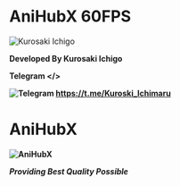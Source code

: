 # <b> AniHubX 60FPS </b>


![Kurosaki Ichigo](https://media.giphy.com/media/tDjFumobCMUj6/giphy.gif?cid=ecf05e47sta3cbqw9qxf2gtgsnsiijwoev9h8qiek90g3m3t&rid=giphy.gif&ct=g)

**Developed By Kurosaki Ichigo**

<b> Telegram </>
  
 
![Telegram](https://telegra.ph/file/17f80dd5c1afe5b7bc627.png)
 https://t.me/Kuroski_Ichimaru

# <b>AniHubX<b>
![AniHubX](https://telegra.ph/file/3e7dc05a6135da668f0a6.png)
  
*Providing Best Quality Possible*
